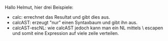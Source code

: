 Hallo Helmut,
hier drei Beispiele:

* calc: errechnet das Resultat und gibt dies aus.
* calcAST: erzeugt "nur" einen Syntaxbaum und gibt ihn aus.
* calcAST-escNL: wie calcAST jedoch kann man ein NL mittels \ escapen und somit eine Expression auf viele zeile verteilen.
